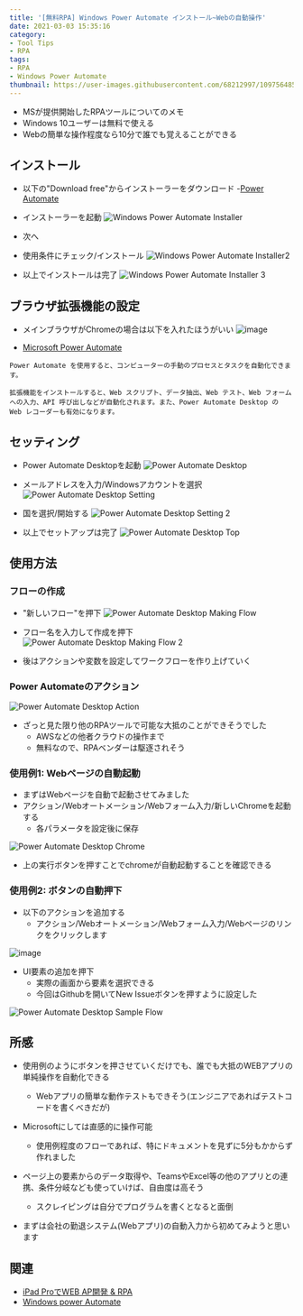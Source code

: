 ```yaml
---
title: '[無料RPA] Windows Power Automate インストール~Webの自動操作'
date: 2021-03-03 15:35:16
category: 
- Tool Tips
- RPA
tags:
- RPA
- Windows Power Automate
thumbnail: https://user-images.githubusercontent.com/68212997/109756485-62ebf180-7c2b-11eb-9cc7-2c8fa30b014c.png
---
```


- MSが提供開始したRPAツールについてのメモ
- Windows 10ユーザーは無料で使える
- Webの簡単な操作程度なら10分で誰でも覚えることができる

<!-- toc -->

## インストール
- 以下の"Download free"からインストーラーをダウンロード
    -[Power Automate](https://flow.microsoft.com/en-us/desk)

- インストーラーを起動
![Windows Power Automate Installer](https://user-images.githubusercontent.com/41946222/109744335-77bd8a80-7c15-11eb-9870-3be0db88d107.png)

- 次へ
- 使用条件にチェック/インストール
![Windows Power Automate Installer2](https://user-images.githubusercontent.com/41946222/109744657-06caa280-7c16-11eb-9443-73bd1b9a9196.png)

- 以上でインストールは完了
![Windows Power Automate Installer 3](https://user-images.githubusercontent.com/41946222/109744948-822c5400-7c16-11eb-99d8-74af149ed4f4.png)

## ブラウザ拡張機能の設定
- メインブラウザがChromeの場合は以下を入れたほうがいい
![image](https://user-images.githubusercontent.com/41946222/109745219-e222fa80-7c16-11eb-8832-3b3aea0f4a0a.png)

- [Microsoft Power Automate](https://chrome.google.com/webstore/detail/microsoft-power-automate/gjgfobnenmnljakmhboildkafdkicala)
```
Power Automate を使用すると、コンピューターの手動のプロセスとタスクを自動化できます。

拡張機能をインストールすると、Web スクリプト、データ抽出、Web テスト、Web フォームへの入力、API 呼び出しなどが自動化されます。また、Power Automate Desktop の Web レコーダーも有効になります。
```

## セッティング
- Power Automate Desktopを起動
![Power Automate Desktop](https://user-images.githubusercontent.com/41946222/109745480-45ad2800-7c17-11eb-9684-656271197d06.png)

- メールアドレスを入力/Windowsアカウントを選択
![Power Automate Desktop Setting](https://user-images.githubusercontent.com/41946222/109746495-d5070b00-7c18-11eb-9115-3da87b878b6c.png)

- 国を選択/開始する
![Power Automate Desktop Setting 2](https://user-images.githubusercontent.com/41946222/109746697-27e0c280-7c19-11eb-9757-08d815e57b7a.png)

- 以上でセットアップは完了
![Power Automate Desktop Top](https://user-images.githubusercontent.com/41946222/109746813-58286100-7c19-11eb-9bea-f3fddb1134c1.png)

## 使用方法
### フローの作成
- "新しいフロー"を押下
![Power Automate Desktop Making Flow](https://user-images.githubusercontent.com/41946222/109746929-97ef4880-7c19-11eb-895d-a4ad89ff0d34.png)

- フロー名を入力して作成を押下
![Power Automate Desktop Making Flow 2](https://user-images.githubusercontent.com/41946222/109747058-d2f17c00-7c19-11eb-85b5-17d05646c48e.png)

- 後はアクションや変数を設定してワークフローを作り上げていく

### Power Automateのアクション
![Power Automate Desktop Action](https://user-images.githubusercontent.com/41946222/109747437-780c5480-7c1a-11eb-821c-b2028352b92f.png)

- ざっと見た限り他のRPAツールで可能な大抵のことができそうでした
    - AWSなどの他者クラウドの操作まで
    - 無料なので、RPAベンダーは駆逐されそう

### 使用例1: Webページの自動起動
- まずはWebページを自動で起動させてみました
- アクション/Webオートメーション/Webフォーム入力/新しいChromeを起動する
    - 各パラメータを設定後に保存

![Power Automate Desktop Chrome](https://user-images.githubusercontent.com/41946222/109748348-10ef9f80-7c1c-11eb-8786-4fd90a6c8576.png)

- 上の実行ボタンを押すことでchromeが自動起動することを確認できる

### 使用例2: ボタンの自動押下
- 以下のアクションを追加する
    - アクション/Webオートメーション/Webフォーム入力/Webページのリンクをクリックします

![image](https://user-images.githubusercontent.com/41946222/109750996-ddfbda80-7c20-11eb-9d2f-599d78a1d211.png)

- UI要素の追加を押下
    - 実際の画面から要素を選択できる
    - 今回はGithubを開いてNew Issueボタンを押すように設定した

![Power Automate Desktop Sample Flow](https://user-images.githubusercontent.com/41946222/109751439-d1c44d00-7c21-11eb-904c-76157f7f17cf.png)

## 所感
- 使用例のようにボタンを押させていくだけでも、誰でも大抵のWEBアプリの単純操作を自動化できる
    - Webアプリの簡単な動作テストもできそう(エンジニアであればテストコードを書くべきだが)

- Microsoftにしては直感的に操作可能
    - 使用例程度のフローであれば、特にドキュメントを見ずに5分もかからず作れました

- ページ上の要素からのデータ取得や、TeamsやExcel等の他のアプリとの連携、条件分岐なども使っていけば、自由度は高そう
    - スクレイピングは自分でプログラムを書くとなると面倒

- まずは会社の勤退システム(Webアプリ)の自動入力から初めてみようと思います

## 関連
- [iPad ProでWEB AP開発 & RPA](./iPad-Pro%E3%81%A7WEB-AP%E9%96%8B%E7%99%BA/)
- [Windows power Automate](https://flow.microsoft.com/ja-jp/)